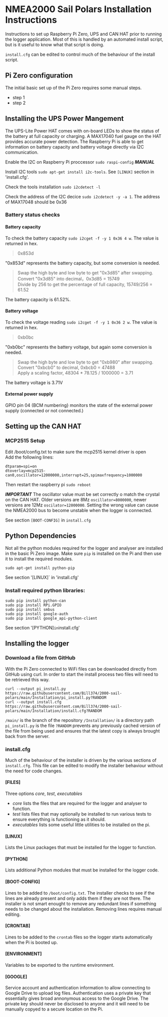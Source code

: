 # NMEA2000 Sail Polars Installation Instructions

Instructions to set up Raspberry Pi Zero, UPS and CAN HAT prior to running the logger application.  Most of this is handled by an automated install script, but is it useful to know what that script is doing.

`install.cfg` can be edited to control much of the behaviour of the install script.

## Pi Zero configuration

The initial basic set up of the Pi Zero requires some manual steps.
* step 1
* step 2

## Installing the UPS Power Mangement

The UPS-Lite Power HAT comes with on-board LEDs to show the status of the battery at full capacity or charging.  A MAX17040 fuel gauge on the HAT provides accurate power detection.  The Raspberry Pi is able to get information on battery capacity and battery voltage directly via I2C communication. 

Enable the I2C on Raspberry Pi proccessor `sudo raspi-config` **_MANUAL_**

Install I2C tools `sudo apt-get install i2c-tools`. See `[LINUX]` section in 'install.cfg'.

Check the tools installation `sudo i2cdetect -l`

Check the address of the I2C decice `sudo i2cdetect -y -a 1`. The address of MAX17048 should be 0x36

### Battery status checks

#### Battery capacity

To check the battery capacity `sudo i2cget -f -y 1 0x36 4 w`. The value is returned in hex.

> 0x853d

"0x853d" represents the battery capacity, but some conversion is needed.

> Swap the high byte and low byte to get "0x3d85" after swapping. <br>
> Convert "0x3d85" into decimal，0x3d85 = 15749 <br>
> Divide by 256 to get the percentage of full capacity, 15749/256 = 61.52 <br>

The battery capacity is 61.52%.

#### Battery voltage

To check the voltage reading `sudo i2cget -f -y 1 0x36 2 w`.  The value is returned in hex.

> 0xb0bc

"0xb0bc" represents the battery voltage, but again some conversion is needed. 

> Swap the high byte and low byte to get "0xb980" after swapping. <br>
> Convert "0xbcb0" to decimal, 0xbcb0 = 47488 <br>
> Apply a scaling factor, 48304 * 78.125 / 1000000 = 3.71 <br>

The battery voltage is 3.71V

#### External power supply

GPIO pin 04 (BCM numbering} monitors the state of the external power supply (connected or not connected.)
 
## Setting up the CAN HAT

### MCP2515 Setup
Edit /boot/config.txt to make sure the mcp2515 kernel driver is open <br>
Add the following lines: 
```
dtparam=spi=on
dtoverlay=mcp2515-can0,oscillator=12000000,interrupt=25,spimaxfrequency=1000000
```
Then restart the raspberry pi `sudo reboot`

**_IMPORTANT_** The oscillator value must be set correctly o match the crystal on the CAN HAT.  Older versions are 8Mz `oscillator=8000000`, newer versions are 12Mz `oscilator=12000000`. Setting the wrong value can cause the NMEA2000 bus to become unstable when the logger is connected.

See section `[BOOT-CONFIG]` in `install.cfg`

## Python Dependencies

Not all the python modules required for the logger and analyser are installed in the basic Pi Zero image.  Make sure `pip` is installed on the Pi and then use it to install the required modules.

```
sudo apt-get install python-pip
```

See section '[LINUX]` in 'install.cfg'

### Install required python libraries:

```
sudo pip install python-can
sudo pip install RPi.GPIO
sudo pip install smbus
sudo pip install google-auth
sudo pip install google_api-python-client
```

See section '[PYTHON]` in `install.cfg'

## Installing the logger

### Download a file from GitHub

With the Pi Zero connected to WiFi files can be downloaded directly from GitHub using curl.  In order to start the install process two files will need to be retrieved this way. 
```
curl --output pi_install.py https://raw.githubusercontent.com/Bill374/2000-sail-polars/main/Installation/pi_install.py?RANDOM
curl --output install.cfg https://raw.githubusercontent.com/Bill374/2000-sail-polars/main/Installation/install.cfg?RANDOM

```

`/main/` is the branch of the repository
`/Installation/` is a directory path
`pi_install.py` is the file
`?RANDOM` prevents any previously cached version of the file from being used and ensures that the latest copy is always brought back from the server.

### install.cfg

Much of the behaviour of the installer is driven by the various sections of `install.cfg`.  This file can be edited to modify the installer behaviour without the need for code changes.

#### [FILES]
Three options *core*, *test*, *executables*
* _core_ lists the files that are required for the logger and analyser to function.
* _test_ lists files that may optionally be installed to run various tests to ensure everything is functioning as it should.
* _executables_ lists some useful little utilities to be installed on the pi. 

#### [LINUX]
Lists the Linux packages that must be installed for the logger to function.

#### [PYTHON]
Lists additional Python modules that must be installed for the logger code.

#### [BOOT-CONFIG]
Lines to be added to `/boot/config.txt`.  The installer checks to see if the lines are already present and only adds them if they are not there.  The installer is not smart enought to remove any redundant lines if something needs to be changed about the installation.  Removing lines requires manual editing.

#### [CRONTAB]
Lines to be added to the `crontab` files so the logger starts automatically when the Pi is booted up.

#### [ENVIRONMENT]
Variables to be exported to the runtime environment.

#### [GOOGLE]
Service account and authentication information to allow connecting to Google Drive to upload log files.  Authentication uses a private key that essentially gives broad annonymous access to the Google Drive.  The private key should never be disclosed to anyone and it will need to be manually copyed to a secure location on the Pi.
